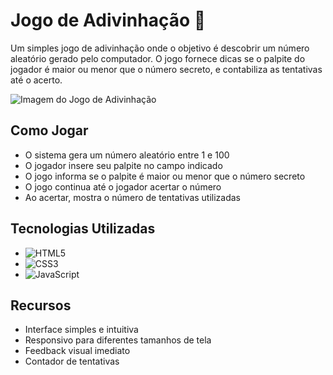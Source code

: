 # Jogo de Adivinhação 🔢

Um simples jogo de adivinhação onde o objetivo é descobrir um número aleatório gerado pelo computador. O jogo fornece dicas se o palpite do jogador é maior ou menor que o número secreto, e contabiliza as tentativas até o acerto.

![Imagem do Jogo de Adivinhação](C:\Users\Usuario\Desktop\faculdade\projetos\Portfolio\img/projeto_jogo.png)

## Como Jogar
- O sistema gera um número aleatório entre 1 e 100
- O jogador insere seu palpite no campo indicado
- O jogo informa se o palpite é maior ou menor que o número secreto
- O jogo continua até o jogador acertar o número
- Ao acertar, mostra o número de tentativas utilizadas

## Tecnologias Utilizadas
- ![HTML5](https://img.shields.io/badge/HTML5-E34F26?style=for-the-badge&logo=html5&logoColor=white)
- ![CSS3](https://img.shields.io/badge/CSS3-1572B6?style=for-the-badge&logo=css3&logoColor=white)
- ![JavaScript](https://img.shields.io/badge/JavaScript-F7DF1E?style=for-the-badge&logo=javascript&logoColor=black)

## Recursos
- Interface simples e intuitiva
- Responsivo para diferentes tamanhos de tela
- Feedback visual imediato
- Contador de tentativas

